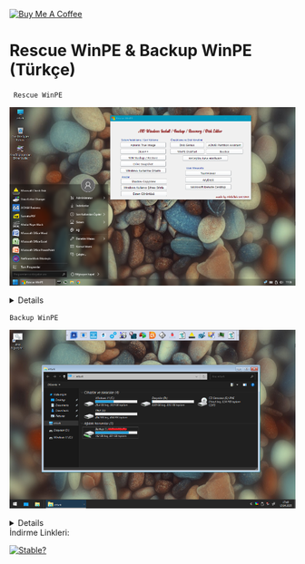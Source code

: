 <a href="https://buymeacoffee.com/abdullaherturk" target="_blank"><img src="https://cdn.buymeacoffee.com/buttons/v2/default-yellow.png" alt="Buy Me A Coffee" style="height: 60px !important;width: 217px !important;" ></a>

# Rescue WinPE &amp; Backup WinPE (Türkçe)

     Rescue WinPE

![Rescue](https://raw.githubusercontent.com/abdullah-erturk/WinPE/refs/heads/main/RescuePE.png)

<details>

İşyerinde kullanmak üzere kendi ihtiyaçlarıma göre hazırladığım WinPE'yi sizlerle paylaşıyorum.

Rescue WinPE tam teşekküllü bir WinPE'dir, standart bir bilgisayarda yapabileceğiniz birçok işi bu winpe üzerinden çok rahat yapabilirsiniz. 

### Belirgin özellikleri:

• İnternet desteği

• Office desteği

• Multimedya-Ses desteği

• Bitlocker desteği

• Güncel sürücü desteği

• Favori (kişiye göre değişir 😊) yedekleme programların bir arada oluşu.

• Windows çökmesi durumunda, içindeki araçlarla Windows'u kurtarma

Rescue WinPE, Windows 10 Enterprise 64-bit (2004 - 19041.264) sürümü üzerinden hazırlanmıştır.  
📅 **Güncelleme Tarihi:** 15.04.2025

## Genel Özellikler

- Admin hesabı ile başlatılır.  
- **BitLocker** ve **ses desteği** mevcuttur.  
- Güncel **NVMe SSD sürücüleri** sisteme entegredir.

## Dahili Yazılımlar

Aşağıda Rescue WinPE içerisinde yer alan başlıca yazılımlar listelenmiştir:

| Yazılım | Açıklama |
|--------|----------|
| **Acronis True Image 2025 v29.2.41810** | Türkçe arayüzlü yedekleme yazılımı |
| **Acronis Shell** | Acronis yedek dosyalarını Explorer ortamında görüntüleme |
| **Dism++ v10.1.1002.1** | Türkçe DISM arayüzü |
| **WIM Backup / Restore** | DISM komutlarıyla GUI üzerinden imaj alma ve yükleme (Türkçe) |
| **Drive Snapshot v1.50** | Hızlı disk imajı alma ve geri yükleme aracı |
| **DiskGenius v5.6.1.1580** | Disk yönetimi ve veri kurtarma (Türkçe) |
| **AOMEI Partition Assistant v9.6.1** | Gelişmiş disk bölümlendirme aracı (Türkçe) |
| **DiskPART GUI** | Disk hazırlama aracı (MBR ve UEFI desteğiyle) |
| **Bootice v1.3.4** | Boot sektör yönetimi (Türkçe) |
| **ReDeploy New Hardware** | Yeni donanıma sistem taşıma (Macrium’dan ayrılmış modül) |
| **ShadowCopy View** | Sistem geri yükleme noktalarındaki dosya ve klasörlere erişim (Türkçe) |
| **ByPass Windows Password** | Windows kullanıcı parolasını atlama aracı (Türkçe - KonBoot tarzında çalışır) |
| **TeamViewer v15.27.3** | Reklamsız uzak masaüstü yazılımı |
| **AnyDesk v9.0.4** | Uzak masaüstü bağlantısı (Türkçe) |
| **WinSnap v5.3** | Gelişmiş ekran görüntüsü alma aracı (Türkçe) |
| **Microsoft Uzak Masaüstü (RDP)** | Standart RDP istemcisi |
| **Chrome Tarayıcı v135.0.7049.42** | İnternet tarayıcısı (Türkçe) |
| **Sumatra PDF v3.1.2** | Hafif PDF görüntüleyici (Türkçe) |
| **Office 2007** | Ofis uygulamaları paketi (Türkçe) |
| **Media Player v1.5.5 Black Edition** | Multimedya oynatıcı (Türkçe) |
| **7-Zip v21.07** | Dosya arşivleme ve sıkıştırma (Türkçe) |
| **CheckDisk GUI** | Disk hatalarını onarma aracı |
| **Putty v0.70** | SSH ve terminal istemcisi |
| **Disk2VHD v2.01 / VHD2Disk v0.2** | Fiziksel diskleri sanal diske çevirme ve geri yükleme |
| **PENetwork v0.59 B12** | Ağ yapılandırma aracı (Türkçe) |
| **Encryption / Decryption Tool** | Dosya/klasör şifreleme aracı (Türkçe) |
| **Drive Letter Changer v1.4** | Gizli disk bölümlerine sürücü harfi atama (Türkçe) |
| **Ana Bilgisayardan Sürücü Yükle** | WinPE'ye sürücü yükleme bat dosyası (Türkçe) |

## Sürücü Tanıma Özelliği

Yeni nesil bilgisayarlarda NVMe diskler görünmüyorsa, masaüstündeki **"Ana Bilgisayardan Sürücü Yükle"** dosyası çalıştırılarak WinPE’ye sürücüler otomatik yüklenir. Bu işlem, tanınmayan diğer donanım sürücüleri için de geçerlidir.

## Sistem Gereksinimleri

- Minimum: **2.5 - 3 GB RAM**
- Düşük RAM’li sistemlerde ön yükleme yapılabilir, fakat bazı yazılımlar çalışmayabilir.

---

🛠 Bu proje, sistem yöneticileri, teknik servis uzmanları ve ileri düzey kullanıcılar için hazırlanmıştır.  
🎯 Geri yükleme, bakım ve kurtarma işlemlerinde yüksek performans sunar.

</details>


    Backup WinPE
    
![Backup WinPE](https://raw.githubusercontent.com/abdullah-erturk/WinPE/refs/heads/main/BackupWinPE.png)

<details>
  
İşyerinde kullanmak üzere kendi ihtiyaçlarıma göre hazırladığım yedek alma ve geri yükleme işlemlerini öncelik tutan WinPE'yi sizlerle paylaşıyorum.

### Belirgin özellikleri:

• Hızlı ön yüklenme

• Güncel sürücü desteği

• Favori (kişiye göre değişir 😊) yedekleme programların bir arada oluşu

• Windows çökmesi durumunda, içindeki araçlarla Windows'u kurtarma

Backup WinPE, Windows 10 Enterprise 64-bit (2004 - 19041.264) sürümü üzerinden hazırlanmıştır.  
📅 **Güncelleme Tarihi:** 15.04.2025

## Genel Özellikler

- **Acronis True Image 2025 v29.2.41810** (Türkçe) ile yedekleme ve kurtarma işlemleri.
- **Disk hazırlama aracı (WinPE DiskPART GUI)** MBR ve UEFI kurulumları için şablonlar sunar.
- **Güncel NVMe SSD sürücüleri** WinPE'ye dahildir.
- İşletim sistemi yüklü yeni nesil bilgisayarlarda, eğer diskler görünmezse, masaüstündeki **"Ana Bilgisayardan Sürücü Yükle"** dosyası çalıştırılarak otomatik olarak NVMe SSD sürücüleri yüklenir ve diskler görünür hale gelir.

## Dahili Yazılımlar

Backup WinPE içerisinde yer alan yazılımlar şunlardır:

| Yazılım | Açıklama |
|---------|----------|
| **Acronis True Image 2025 v29.2.41810** | Türkçe yedekleme yazılımı |
| **Acronis Shell** | Acronis yedek dosyalarını Explorer ortamında görüntüleme |
| **WinPE DiskPART GUI** | Disk hazırlama aracı (MBR ve UEFI desteği) |
| **Hasle Backup Suite v5** | Yedekleme ve veri geri yükleme yazılımı (Türkçe) |
| **Macrium Reflect X Server v10.0.8495** | Yedekleme ve sistem kurtarma aracı (Türkçe) |
| **Dism++ v10.1.1002.1** | DISM yönetim arayüzü (Türkçe) |
| **Drive Snapshot v1.50** | Disk imajı alma ve geri yükleme yazılımı |
| **WIM Backup / Restore** | İmaj alma ve geri yükleme (GUI arayüzü, Türkçe) |
| **AOMEI Partition Assistant v9.12.0** | Disk bölümleme yazılımı (Türkçe) |
| **Bootice v1.3.4** | Boot yönetimi (Türkçe) |
| **ByPass Windows Password** | Windows kullanıcı parolasını atlama aracı (Türkçe - KonBoot tarzında çalışır) |
| **Hardware Info** | Donanım bilgilerini görüntüleme (Türkçe, vbscript) |
| **Network Kısayol Oluştur** | Ağdaki paylaşılan klasörlere kolay bağlanma (Türkçe, vbscript) |
| **WinSnap v5.3** | Ekran görüntüsü alma aracı (Türkçe) |
| **CheckDisk GUI** | Disk hatalarını onarma (GUI) |
| **7-Zip v21.07** | Dosya sıkıştırma ve arşivleme (Türkçe) |
| **PENetwork v0.59 B12** | Ağ yapılandırma aracı (Türkçe) |
| **Ana Bilgisayardan Sürücü Yükle** | WinPE'ye sürücü yükleme bat dosyası (Türkçe) |

## Sürücü Tanıma Özelliği

Yeni nesil bilgisayarlarda diskler görünmüyorsa, masaüstündeki **"Ana Bilgisayardan Sürücü Yükle"** dosyası çalıştırılarak WinPE’ye uygun sürücüler otomatik olarak yüklenir. Bu işlem, tanınmayan diğer donanım sürücüleri için de geçerlidir.

## Sistem Gereksinimleri

- Minimum: **2.5 - 3 GB RAM**
- Düşük RAM’li sistemlerde ön yükleme yapılabilir, fakat bazı yazılımlar çalışmayabilir.

---

🛠 **Backup WinPE**; teknik servis uzmanları, sistem yöneticileri ve veri kurtarma işlemleri yapan kullanıcılar için tasarlanmış bir araçtır. Yedekleme, disk yönetimi ve sistem kurtarma işlemleri için yüksek performans sağlar.

</details>
İndirme Linkleri:

[![Stable?](https://img.shields.io/badge/Release-v1.svg?style=flat)](https://github.com/abdullah-erturk/WinPE/releases)
